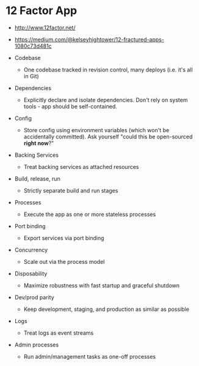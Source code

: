 # 12 Factor App

* <http://www.12factor.net/>
* <https://medium.com/@kelseyhightower/12-fractured-apps-1080c73d481c>

* Codebase
  * One codebase tracked in revision control, many deploys (i.e. it's all in Git)
* Dependencies
  * Explicitly declare and isolate dependencies. Don't rely on system tools - app should be self-contained.
* Config
  * Store config using environment variables (which won't be accidentally committed). Ask yourself "could this be open-sourced **right now**?"
* Backing Services
  * Treat backing services as attached resources
* Build, release, run
  * Strictly separate build and run stages
* Processes
  * Execute the app as one or more stateless processes
* Port binding
  * Export services via port binding
* Concurrency
  * Scale out via the process model
* Disposability
  * Maximize robustness with fast startup and graceful shutdown
* Dev/prod parity
  * Keep development, staging, and production as similar as possible
* Logs
  * Treat logs as event streams
* Admin processes
  * Run admin/management tasks as one-off processes


